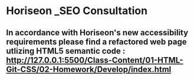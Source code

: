 # Horiseon _SEO Consultation

## In accordance with Horiseon's new accessibility requirements please find a refactored web page utlizing HTML5 semantic code : http://127.0.0.1:5500/Class-Content/01-HTML-Git-CSS/02-Homework/Develop/index.html
